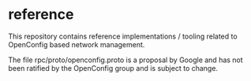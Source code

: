# reference
This repository contains reference implementations / tooling related to
OpenConfig based network management.

The file rpc/proto/openconfig.proto is a proposal by Google and has not been
ratified by the OpenConfig group and is subject to change.
